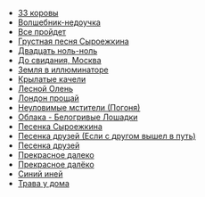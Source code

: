 * [33 коровы](33%20коровы)
* [Волшебник-недоучка](Волшебник-недоучка)
* [Все пройдет](Все%20пройдет)
* [Грустная песня Сыроежкина](Грустная%20песня%20Сыроежкина)
* [Двадцать ноль-ноль](Двадцать%20ноль-ноль)
* [До свидания, Москва](До%20свидания,%20Москва)
* [Земля в иллюминаторе](Земля%20в%20иллюминаторе)
* [Крылатые качели](Крылатые%20качели)
* [Лесной Олень](Лесной%20Олень)
* [Лондoн пpoщaй](Лондoн%20пpoщaй)
* [Неуловимые мстители (Погоня)](Неуловимые%20мстители%20(Погоня))
* [Облака - Белогривые Лошадки](Облака%20-%20Белогривые%20Лошадки)
* [Песенка Сыроежкина](Песенка%20Сыроежкина)
* [Песенка друзей (Если с другом вышел в путь)](Песенка%20друзей%20(Если%20с%20другом%20вышел%20в%20путь))
* [Песенка друзей](Песенка%20друзей)
* [Прекрасное далеко](Прекрасное%20далеко)
* [Прекрасное далёко](Прекрасное%20далёко)
* [Синий иней](Синий%20иней)
* [Трава у дома](Трава%20у%20дома)